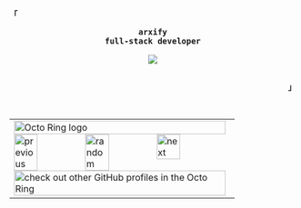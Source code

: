 <div align="justify">

<!-- Profile -->
<p align="left"><strong><samp>「</samp></strong></p>
  <p align="center">
    <samp>
      <b>
         arxify 
      <br>
        full-stack developer
      </b>
      <br> 
      <br>
        <image src="https://readme-typing-svg.herokuapp.com?font=Fira+Code&size=16&color=31AE15&center=true&width=410&height=45&lines=certified+nerd;man+of+the+laptops;coding+ahh+bum;i+make+cool+and+not+so+cool+stuff">
      <br>
      <br>
    </samp>
    
  </p>
<p align="right"><strong><samp>」</samp></strong></p>

<br>

<div align="center">

<table><tbody><tr><td><a href="https://octo-ring.com/"><img src="https://octo-ring.com/static/img/widget/top.png" width="99%" alt="Octo Ring logo" align="top"></a><br><a href="https://octo-ring.com/p/arxifythedev/prev"><img src="https://octo-ring.com/static/img/widget/prev.png" width="33%" alt="previous" align="top" title="previous profile"></a><a href="https://octo-ring.com/p/arxifythedev/random"><img src="https://octo-ring.com/static/img/widget/random.png" width="33%" alt="random" align="top" title="random profile"></a><a href="https://octo-ring.com/p/arxifythedev/next"><img src="https://octo-ring.com/static/img/widget/next.png" width="33%" alt="next" align="top" title="next profile"></a><br><a href="https://octo-ring.com/"><img src="https://octo-ring.com/static/img/widget/bottom.png" width="99%" alt="check out other GitHub profiles in the Octo Ring" align="top"></a></td></tr></tbody></table>

</div>
